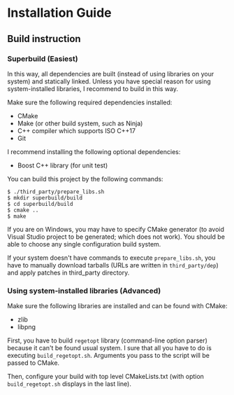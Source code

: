 # Installation Guide

## Build instruction

### Superbuild (Easiest)

In this way, all dependencies are built (instead of using libraries on your system)
and statically linked. Unless you have special reason for using system-installed
libraries, I recommend to build in this way.

Make sure the following required dependencies installed:

- CMake
- Make (or other build system, such as Ninja)
- C++ compiler which supports ISO C++17
- Git

I recommend installing the following optional dependencies:

- Boost C++ library (for unit test)

You can build this project by the following commands:

```shell
$ ./third_party/prepare_libs.sh
$ mkdir superbuild/build
$ cd superbuild/build
$ cmake ..
$ make
```

If you are on Windows, you may have to specify CMake generator (to avoid
Visual Studio project to be generated; which does not work).
You should be able to choose any single configuration build system.

If your system doesn't have commands to execute `prepare_libs.sh`,
you have to manually download tarballs (URLs are written in `third_party/dep`)
and apply patches in third_party directory.

### Using system-installed libraries (Advanced)

Make sure the following libraries are installed and can be found with CMake:

- zlib
- libpng

First, you have to build `regetopt` library (command-line option parser) because
it can't be found usual system. I sure that all you have to do is executing `build_regetopt.sh`.
Arguments you pass to the script will be passed to CMake.

Then, configure your build with top level CMakeLists.txt
(with option `build_regetopt.sh` displays in the last line).

